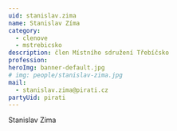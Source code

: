 ```yaml
---
uid: stanislav.zima
name: Stanislav Zíma
category:
  - clenove
  - mstrebicsko
description: člen Místního sdružení Třebíčsko
profession:
heroImg: banner-default.jpg
# img: people/stanislav-zima.jpg
mail:
  - stanislav.zima@pirati.cz
partyUid: pirati
---
```


Stanislav Zíma
